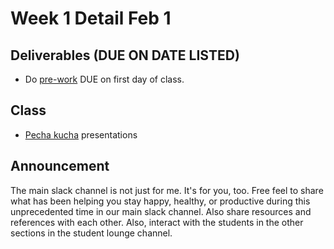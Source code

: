 # Week 1 Detail Feb 1

## Deliverables \(DUE ON DATE LISTED\)

* Do [pre-work](../pre-work/) DUE on first day of class.

## Class

* [Pecha kucha](../pre-work/pecha_kucha.md) presentations

## Announcement

The main slack channel is not just for me. It's for you, too. Free feel to share what has been helping you stay happy, healthy, or productive during this unprecedented time in our main slack channel. Also share resources and references with each other. Also, interact with the students in the other sections in the student lounge channel.

